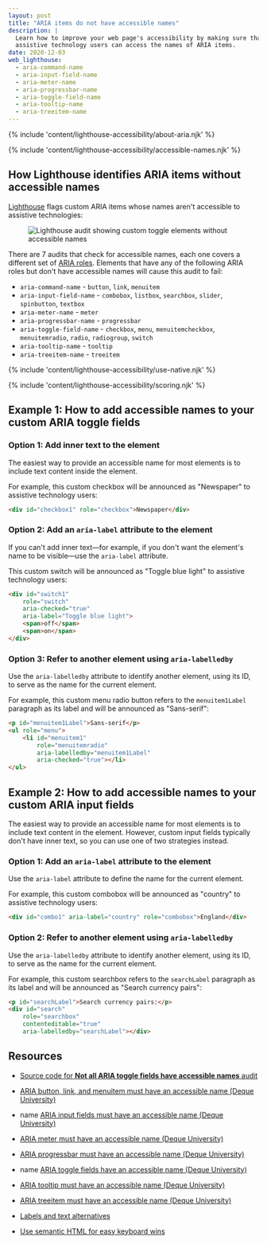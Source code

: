 ```yaml
---
layout: post
title: "ARIA items do not have accessible names"
description: |
  Learn how to improve your web page's accessibility by making sure that
  assistive technology users can access the names of ARIA items.
date: 2020-12-03
web_lighthouse:
  - aria-command-name
  - aria-input-field-name
  - aria-meter-name
  - aria-progressbar-name
  - aria-toggle-field-name
  - aria-tooltip-name
  - aria-treeitem-name
---
```


{% include 'content/lighthouse-accessibility/about-aria.njk' %}

{% include 'content/lighthouse-accessibility/accessible-names.njk' %}

## How Lighthouse identifies ARIA items without accessible names

[Lighthouse](https://developers.google.com/web/tools/lighthouse/)
flags custom ARIA items whose names
aren't accessible to assistive technologies:

<figure class="w-figure">
  <img class="w-screenshot" src="../aria-toggle-field-name/aria-toggle-field-name.png"
    alt="Lighthouse audit showing custom toggle elements without accessible names">
</figure>

There are 7 audits that check for accessible names, each one covers a different
set of [ARIA roles](https://www.w3.org/TR/wai-aria-practices-1.1/#aria_ex). Elements
that have any of the following ARIA roles but don't have accessible names will cause this audit to fail:
- `aria-command-name` - `button`, `link`, `menuitem`
- `aria-input-field-name` - `combobox`, `listbox`, `searchbox`, `slider`, `spinbutton`, `textbox`
- `aria-meter-name` - `meter`
- `aria-progressbar-name` - `progressbar`
- `aria-toggle-field-name` - `checkbox`, `menu`, `menuitemcheckbox`, `menuitemradio`, `radio`, `radiogroup`, `switch`
- `aria-tooltip-name` - `tooltip`
- `aria-treeitem-name` - `treeitem`

{% include 'content/lighthouse-accessibility/use-native.njk' %}

{% include 'content/lighthouse-accessibility/scoring.njk' %}

## Example 1: How to add accessible names to your custom ARIA toggle fields

### Option 1: Add inner text to the element

The easiest way to provide an accessible name for most elements
is to include text content inside the element.

For example, this custom checkbox will be announced as "Newspaper"
to assistive technology users:

```html
<div id="checkbox1" role="checkbox">Newspaper</div>
```

### Option 2: Add an `aria-label` attribute to the element
If you can't add inner text—for example, if you don't want
the element's name to be visible—use
the `aria-label` attribute.

This custom switch will be announced as "Toggle blue light"
to assistive technology users:

```html
<div id="switch1"
    role="switch"
    aria-checked="true"
    aria-label="Toggle blue light">
    <span>off</span>
    <span>on</span>
</div>
```

### Option 3: Refer to another element using `aria-labelledby`

Use the `aria-labelledby` attribute to identify another element, using its ID,
to serve as the name for the current element.

For example, this custom menu radio button refers to the `menuitem1Label` paragraph
as its label and will be announced as "Sans-serif":

```html
<p id="menuitem1Label">Sans-serif</p>
<ul role="menu">
    <li id="menuitem1"
        role="menuitemradio"
        aria-labelledby="menuitem1Label"
        aria-checked="true"></li>
</ul>
```

## Example 2: How to add accessible names to your custom ARIA input fields

The easiest way to provide an accessible name for most elements
is to include text content in the element.
However, custom input fields typically don't have inner text,
so you can use one of two strategies instead.

### Option 1: Add an `aria-label` attribute to the element

Use the `aria-label` attribute to define the name for the current element.

For example, this custom combobox will be announced as "country"
to assistive technology users:

```html
<div id="combo1" aria-label="country" role="combobox">England</div>
```

### Option 2: Refer to another element using `aria-labelledby`

Use the `aria-labelledby` attribute to identify another element, using its ID,
to serve as the name for the current element.

For example, this custom searchbox refers to the `searchLabel` paragraph
as its label and will be announced as "Search currency pairs":

```html
<p id="searchLabel">Search currency pairs:</p>
<div id="search"
    role="searchbox"
    contenteditable="true"
    aria-labelledby="searchLabel"></div>
```

## Resources
- <a href="https://github.com/GoogleChrome/lighthouse/blob/master/lighthouse-core/audits/accessibility/aria-toggle-field-name.js" rel="noopener">Source code for **Not all ARIA toggle fields have accessible names** audit</a>

- <a href="https://dequeuniversity.com/rules/axe/4.1/aria-command-name" rel="noopener">ARIA button, link, and menuitem must have an accessible name (Deque University)</a>
- name <a href="https://dequeuniversity.com/rules/axe/4.1/aria-input-field-name" rel="noopener">ARIA input fields must have an accessible name (Deque University)</a>
- <a href="https://dequeuniversity.com/rules/axe/4.1/aria-meter-name" rel="noopener">ARIA meter must have an accessible name (Deque University)</a>
- <a href="https://dequeuniversity.com/rules/axe/4.1/aria-progressbar-name" rel="noopener">ARIA progressbar must have an accessible name (Deque University)</a>
- name <a href="https://dequeuniversity.com/rules/axe/4.1/aria-toggle-field-label" rel="noopener">ARIA toggle fields have an accessible name (Deque University)</a>
- <a href="https://dequeuniversity.com/rules/axe/4.1/aria-tooltip-name" rel="noopener">ARIA tooltip must have an accessible name (Deque University)</a>
- <a href="https://dequeuniversity.com/rules/axe/4.1/aria-treeitem-name" rel="noopener">ARIA treeitem must have an accessible name (Deque University)</a>

- [Labels and text alternatives](/labels-and-text-alternatives)
- [Use semantic HTML for easy keyboard wins](/use-semantic-html)
